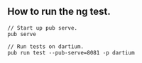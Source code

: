 ## How to run the ng test.

    // Start up pub serve.
    pub serve

    // Run tests on dartium.
    pub run test --pub-serve=8081 -p dartium

